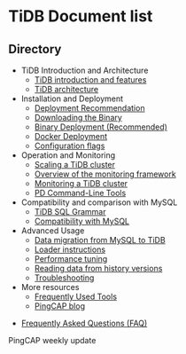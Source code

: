 # TiDB Document list

## Directory

+ TiDB Introduction and Architecture
  - [TiDB introduction and features](overview.md#tidb-introduction)
  - [TiDB architecture](overview.md#tidb-architecture)
+ Installation and Deployment
  - [Deployment Recommendation](op-guide/recommendation.md)
  - [Downloading the Binary](op-guide/binary-deployment.md#download-and-decompress-the-official-binary-package)
  - [Binary Deployment (Recommended)](op-guide/binary-deployment.md)
  - [Docker Deployment](op-guide/docker-deployment.md)
  - [Configuration flags](op-guide/configuration.md)
+ Operation and Monitoring
  - [Scaling a TiDB cluster](op-guide/horizontal-scale.md)
  - [Overview of the monitoring framework](op-guide/monitor-overview.md)
  - [Monitoring a TiDB cluster](op-guide/monitor.md)
  - [PD Command-Line Tools](op-guide/pd-control.md)
+ Compatibility and comparison with MySQL
  - [TiDB SQL Grammar](sql/README.md)
  - [Compatibility with MySQL](sql/mysql-compatibility.md)
+ Advanced Usage
  - [Data migration from MySQL to TiDB](op-guide/migration.md)
  - [Loader instructions](tools/loader.md)
  - [Performance tuning](op-guide/tune-tikv.md)
  - [Reading data from history versions](op-guide/history-read.md)
  - [Troubleshooting](trouble-shooting.md)
+ More resources
  - [Frequently Used Tools](https://github.com/pingcap/tidb-tools)
  - [PingCAP blog](https://pingcap.github.io/blog)
- [Frequently Asked Questions (FAQ)](faq.md)






























PingCAP weekly update
